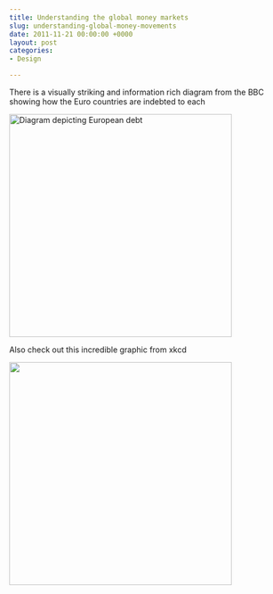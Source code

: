```yaml
---
title: Understanding the global money markets
slug: understanding-global-money-movements
date: 2011-11-21 00:00:00 +0000
layout: post
categories: 
- Design

---
```

There is a visually striking and information rich diagram from the BBC showing how the Euro countries are indebted to each 

[<img src="assets/images/2014/02/Eurozone_debt_web.png" alt="Diagram depicting European debt" width="400" align="" />](http://www.bbc.com/news/business-15748696)

Also check out this incredible graphic from  xkcd 

[<img src="assets/images/2014/02/money.png" alt="" width="400" />](http://xkcd.com/980/) 
